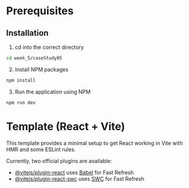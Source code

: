 # Prerequisites
## Installation
1. cd into the correct directory
  ```sh
  cd week_5/caseStudy05
  ```
2. Install NPM packages
  ```sh
  npm install
  ```
3. Run the application using NPM
  ```sh
  npm run dev
  ```
# Template (React + Vite)

This template provides a minimal setup to get React working in Vite with HMR and some ESLint rules.

Currently, two official plugins are available:

- [@vitejs/plugin-react](https://github.com/vitejs/vite-plugin-react/blob/main/packages/plugin-react/README.md) uses [Babel](https://babeljs.io/) for Fast Refresh
- [@vitejs/plugin-react-swc](https://github.com/vitejs/vite-plugin-react-swc) uses [SWC](https://swc.rs/) for Fast Refresh

